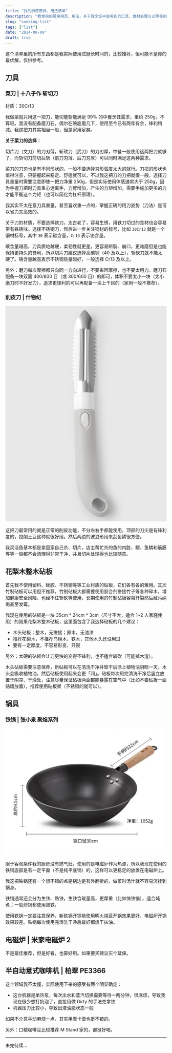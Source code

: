 ```yaml
---
title: "我的厨房用具、用法清单"
description: "我常用的厨房用具、用法，关于我烹饪中会用到的工具、食材处理方式等等的清单。"
slug: "cooking-list"
tags: ["list"]
date: "2024-08-09"
draft: true
---
```


这个清单里的所有东西都是我实际使用过挺长时间的，比较推荐，但可能不是你的最优解，仅供参考。

## 刀具

### 菜刀 | 十八子作 斩切刀

材质：30Cr13

我做菜就只用这一把刀，能切能斩能满足 99% 的中餐烹饪需求，重约 250g，不算轻。我没有配备磨刀石，偶尔在碗底磨几下，使用至今已有两年有余，锋利稍减。我这把刀其实相当一般，但是家用足矣。

**关于菜刀的选择：**

切片刀（文刀）的刀刃薄，斩砍刀（武刀）的刀刃厚，中餐一般使用这两把刀就够了，而斩切刀前切后斩（前刀刃薄、后刀刃厚）可以同时满足这两种需求。

菜刀的刀刃也是有不同形状的，一般不要选择刃形弧度太大的就行。刀把的形状也值得注意，只要握起来稳定、舒适就可以，不过我这把刀的刀把就很一般。选择刀具重量时需要注意即使一把刀净重 250g，但是实际使用体感通常大于 250g，因为手握刀把时刀具重心远离手，力臂增加，产生的力矩增加，需要手施加更多的力才能平衡这个力矩（也可以简化为杠杆原理）。

我其实不太在意刀具重量，甚至喜欢重一点的，掌握正确的用刀姿势（刀法）是可以省力又高效的。

关于刀的材质，不要选择铁刀，太古老了，容易生锈，用铁刀切过的食材也会容易带有铁锈味。选择不锈钢刀，然后进一步关注钢材的标号，比如 `30Cr13` 就是一个钢材标号，其中 `30` 表示碳含量，`Cr13` 表示铬含量。

碳含量越高，刀具质地越硬，柔韧性就更差，更容易断裂、崩口，更难磨但是也能保持更持久的锋利，所以切片刀建议选择高碳钢（40 及以上），斩砍刀就不能太硬了。铬含量越高表示不锈钢质量越好，一般选择 Cr13 及以上。

另外：磨刀每次摩擦都只向同一方向进行，不要来回摩擦，也不要太用力。磨刀石配备一块双面 400/800 目（或 300/600 目）的即可，体积不要太小一块（太小磨刀时不好发力），追求更锋利的可以再配备一块上千目的（家用一般不推荐）。

### 削皮刀 | 什物纪

![](IMG_3604.JPG)

这把刀最常用的就是正常的削皮功能，不分左右手都能使用，顶部的刀尖是有锋利度的，挖削土豆这种就很好用。然后两边的波浪形用来刮鱼鳞很方便。

我买活鱼基本都是拿回家自己杀、切片，店主帮忙杀的鱼的内脏、鳃、鱼鳞和筋膜等等一般都不会清理得非常干净，并且切片处理得也比较随意。

## 花梨木整木砧板

首先我不使用塑料、硅胶、不锈钢等等工业材质的砧板，它们各有各的难用。其次竹制砧板可以用但不推荐，竹制砧板大都需要使用胶合剂拼接竹子等各种碎木，增加健康安全风险，也经不住斩砍等使用，长期使用的竹制砧板容易开裂然后藏污纳垢甚至发霉。

我现在使用的砧板是一块 35cm * 24cm * 3cm（尺寸不大，适合 1~2 人家庭使用）的刚果花梨木整木砧板，这里面包含了我选择砧板的几个建议：

- 木头砧板；整木，无拼接；原木，无油漆
- 推荐花梨木，不推荐乌檀木、铁木，其他木头还没用过
- 要有一定厚度，不容易形变、开裂

另外：太硬的砧板会让刀更快的变得不锋利，也不适合斩砍（可能掉木渣）。

木头砧板需要注意保养，新砧板可以在清洗干净并晾干后涂上植物油阴晾一天，木头会吸收植物油，然后砧板使用起来会更「润」。砧板每次用完清洗干净后竖立放置于阴凉、干燥处，注意尽量保证砧板两面都能暴露在空气中（比如不要砧板一面贴墙放置），推荐使用砧板架（不锈钢的就可以）。

## 锅具

### 铁锅 | 张小泉 聚焰系列

![](Snipaste_2024-08-09_14-24-20.jpeg)

限于客观条件我的厨房没有燃气灶，使用的是电磁炉作为热源，所以我现在使用的铁锅底部是有一定平面（不是纯平底锅）的，这样可以更稳定的放置在电磁炉上。

我这把铁锅还有一个很不错的点是锅边是有外翻折的，做菜时汤汁就不容易流挂到锅身。

铁锅通常还会分为生铁、熟铁，生铁含碳量高，更厚重（比如铸铁锅），适合炖煮；一般炒锅都使用熟铁。

使用铁锅一定要注意保养，新铁锅开锅能使用明火烧蓝开锅效果更好，电磁炉开锅效果较差。铁锅每次使用完清洗干净后最好都烧干抹油。

## 电磁炉 | 米家电磁炉 2

不是最佳推荐，但是好看，也算好用。如果要买建议买个延保。

## 半自动意式咖啡机 | 柏翠 PE3366

这个领域我不太懂，实际使用下来的感受有两个明显确定：

- 这台机器是单热泵，每次出水和蒸汽切换需要等待一两分钟，很麻烦，导致我现在很少想打奶泡了，直接用做 Dirty 的手法兑拿铁
- 机器压力比较小，导致出液油脂状态一般

如果不介意手动麻烦一点，其实用摩卡壶也挺不错的。

另外：口粮咖啡豆比较推荐 M Stand 家的，都挺好喝。

---

未完待续...